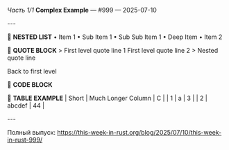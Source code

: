 *Часть 1/1*
**Complex Example** — \#999 — 2025\-07\-10

\-\-\-

📰 **NESTED LIST**
• Item 1
  • Sub Item 1
    • Sub Sub Item 1
      • Deep Item
• Item 2

📰 **QUOTE BLOCK**
\> First level quote line 1 First level quote line 2
\> Nested quote line

Back to first level

📰 **CODE BLOCK**

📰 **TABLE EXAMPLE**
| Short | Much Longer Column | C  |
| 1     | a                  | 3  |
| 2     | abcdef             | 44 |

\-\-\-

Полный выпуск: [https://this\-week\-in\-rust\.org/blog/2025/07/10/this\-week\-in\-rust\-999/](https://this-week-in-rust.org/blog/2025/07/10/this-week-in-rust-999/)
